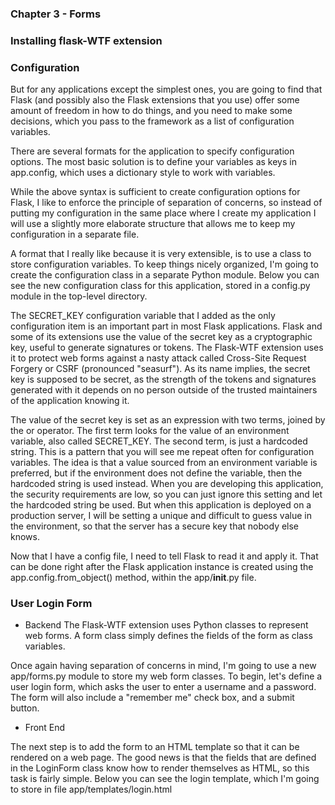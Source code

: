 ### Chapter 3 - Forms

### Installing flask-WTF extension


### Configuration

But for any applications except the simplest ones, you are going to find that Flask (and possibly also the Flask extensions that you use) offer some amount of freedom in how to do things, and you need to make some decisions, which you pass to the framework as a list of configuration variables.

There are several formats for the application to specify configuration options. The most basic solution is to define your variables as keys in app.config, which uses a dictionary style to work with variables. 

While the above syntax is sufficient to create configuration options for Flask, I like to enforce the principle of separation of concerns, so instead of putting my configuration in the same place where I create my application I will use a slightly more elaborate structure that allows me to keep my configuration in a separate file.

A format that I really like because it is very extensible, is to use a class to store configuration variables. To keep things nicely organized, I'm going to create the configuration class in a separate Python module. Below you can see the new configuration class for this application, stored in a config.py module in the top-level directory.

The SECRET_KEY configuration variable that I added as the only configuration item is an important part in most Flask applications. Flask and some of its extensions use the value of the secret key as a cryptographic key, useful to generate signatures or tokens. The Flask-WTF extension uses it to protect web forms against a nasty attack called Cross-Site Request Forgery or CSRF (pronounced "seasurf"). As its name implies, the secret key is supposed to be secret, as the strength of the tokens and signatures generated with it depends on no person outside of the trusted maintainers of the application knowing it.

The value of the secret key is set as an expression with two terms, joined by the or operator. The first term looks for the value of an environment variable, also called SECRET_KEY. The second term, is just a hardcoded string. This is a pattern that you will see me repeat often for configuration variables. The idea is that a value sourced from an environment variable is preferred, but if the environment does not define the variable, then the hardcoded string is used instead. When you are developing this application, the security requirements are low, so you can just ignore this setting and let the hardcoded string be used. But when this application is deployed on a production server, I will be setting a unique and difficult to guess value in the environment, so that the server has a secure key that nobody else knows.

Now that I have a config file, I need to tell Flask to read it and apply it. That can be done right after the Flask application instance is created using the app.config.from_object() method, within the app/__init__.py file.

### User Login Form

- Backend
The Flask-WTF extension uses Python classes to represent web forms. A form class simply defines the fields of the form as class variables.

Once again having separation of concerns in mind, I'm going to use a new app/forms.py module to store my web form classes. To begin, let's define a user login form, which asks the user to enter a username and a password. The form will also include a "remember me" check box, and a submit button.

- Front End

The next step is to add the form to an HTML template so that it can be rendered on a web page. The good news is that the fields that are defined in the LoginForm class know how to render themselves as HTML, so this task is fairly simple. Below you can see the login template, which I'm going to store in file app/templates/login.html
